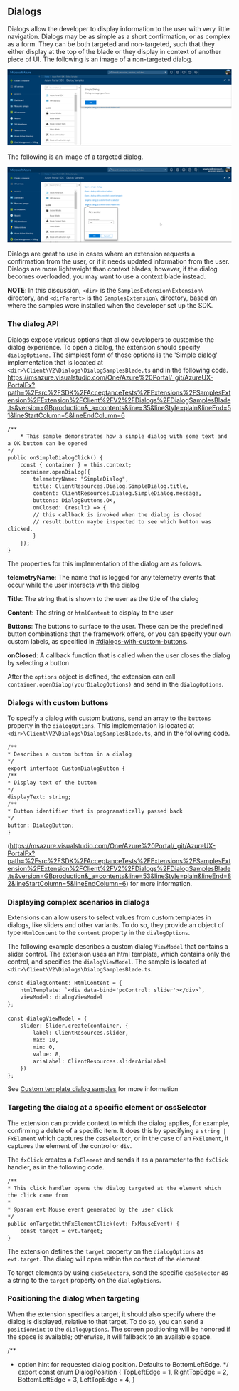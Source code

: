
## Dialogs

Dialogs allow the developer to display information to the user with very little navigation. Dialogs may be as simple as a short confirmation, or as complex as a form. They can be both targeted and non-targeted, such that they either display at the top of the blade or they display in context of another piece of UI. The following is an image of a non-targeted dialog.

![alt-text](../media/portalfx-ui-concepts/dialog-non-targeted.png "Non-targeted dialog")

The following is an image of a targeted dialog.

![alt-text](../media/portalfx-ui-concepts/dialog-targeted.png "Targeted dialog")

Dialogs are great to use in cases where an extension requests a confirmation from the user, or if it needs updated information from the user. Dialogs are more lightweight than context blades; however, if the dialog becomes overloaded, you may want to use a context blade instead.

**NOTE**: In this discussion, `<dir>` is the `SamplesExtension\Extension\` directory, and `<dirParent>`  is the `SamplesExtension\` directory, based on where the samples were installed when the developer set up the SDK. 

### The dialog API

Dialogs expose various options that allow developers to customise the dialog experience. To open a dialog, the extension should specify `dialogOptions`. The simplest form of those options is the 'Simple dialog' implementation that is located at `<dir>\Client\V2\Dialogs\DialogSamplesBlade.ts` and in the following code.
https://msazure.visualstudio.com/One/Azure%20Portal/_git/AzureUX-PortalFx?path=%2Fsrc%2FSDK%2FAcceptanceTests%2FExtensions%2FSamplesExtension%2FExtension%2FClient%2FV2%2FDialogs%2FDialogSamplesBlade.ts&version=GBproduction&_a=contents&line=35&lineStyle=plain&lineEnd=51&lineStartColumn=5&lineEndColumn=6

```
/**
	* This sample demonstrates how a simple dialog with some text and a OK button can be opened
*/
public onSimpleDialogClick() {
	const { container } = this.context;
	container.openDialog({
		telemetryName: "SimpleDialog",
		title: ClientResources.Dialog.SimpleDialog.title,
		content: ClientResources.Dialog.SimpleDialog.message,
		buttons: DialogButtons.OK,
		onClosed: (result) => {
		// this callback is invoked when the dialog is closed
		// result.button maybe inspected to see which button was clicked.
		}
	});
}
```

The properties for this implementation of the dialog are as follows.

**telemetryName**: The name that is logged for any telemetry events that occur while the user interacts with the dialog

**Title**: The string that is shown to the user as the title of the dialog

**Content**: The string or `htmlContent` to display to the user

**Buttons**: The buttons to surface to the user. These can be the predefined button combinations that the framework offers, or you can specify your own custom labels, as specified in [#dialogs-with-custom-buttons](#dialogs-with-custom-buttons).

**onClosed**: A callback function that is called when the user closes the dialog by selecting a button

After the `options` object is defined, the extension can call `container.openDialog(yourDialogOptions)` and send in the `dialogOptions`.

### Dialogs with custom buttons

To specify a dialog with custom buttons, send an array to the `buttons` property in the `dialogOptions`.  This implementation  is located at `<dir>\Client\V2\Dialogs\DialogSamplesBlade.ts`, and in the following code. 

```
/**
* Describes a custom button in a dialog
*/
export interface CustomDialogButton {
/**
* Display text of the button
*/
displayText: string;
/**
* Button identifier that is programatically passed back
*/
button: DialogButton;
}
```

(https://msazure.visualstudio.com/One/Azure%20Portal/_git/AzureUX-PortalFx?path=%2Fsrc%2FSDK%2FAcceptanceTests%2FExtensions%2FSamplesExtension%2FExtension%2FClient%2FV2%2FDialogs%2FDialogSamplesBlade.ts&version=GBproduction&_a=contents&line=53&lineStyle=plain&lineEnd=82&lineStartColumn=5&lineEndColumn=6) for more information.

### Displaying complex scenarios in dialogs

Extensions can allow users to select values from custom templates in dialogs, like sliders and other variants.
To do so, they provide an object of type `HtmlContent` to the `content` property in the `dialogOptions`.  

The following example describes a custom dialog `ViewModel` that contains a slider control. The extension uses an html template, which contains only the control, and specifies the  `dialogViewModel`. The sample is located at  `<dir>\Client\V2\Dialogs\DialogSamplesBlade.ts`.

```
const dialogContent: HtmlContent = {
	htmlTemplate: `<div data-bind='pcControl: slider'></div>`,
	viewModel: dialogViewModel
};

const dialogViewModel = {
	slider: Slider.create(container, {
		label: ClientResources.slider,
		max: 10,
		min: 0,
		value: 8,
		ariaLabel: ClientResources.sliderAriaLabel
	})
};
```

See [Custom template dialog samples](https://msazure.visualstudio.com/One/Azure%20Portal/_git/AzureUX-PortalFx?path=%2Fsrc%2FSDK%2FAcceptanceTests%2FExtensions%2FSamplesExtension%2FExtension%2FClient%2FV2%2FDialogs%2FDialogSamplesBlade.ts&version=GBproduction&_a=contents&line=84&lineStyle=plain&lineEnd=106&lineStartColumn=5&lineEndColumn=6) for more information

### Targeting the dialog at a specific element or cssSelector

The extension can provide context to which the dialog applies, for example, confirming a delete of a specific  item. It does this by specifying a `string | FxElement` which captures the `cssSelector`, or in the case of an  `FxElement`, it captures the element of the control or `div`. 

The `fxClick` creates a `FxElement` and sends it as a parameter to the `fxClick` handler, as in the following code.

```
/**
* This click handler opens the dialog targeted at the element which the click came from
*
* @param evt Mouse event generated by the user click
*/
public onTargetWithFxElementClick(evt: FxMouseEvent) {
	const target = evt.target;
}
```
The extension defines the `target` property on the `dialogOptions` as `evt.target`. The  dialog will open within the context of the element.

To target elements by using `cssSelectors`,  send the specific `cssSelector` as a string to the `target` property on the `dialogOptions`.

### Positioning the dialog when targeting

When the extension specifies a target, it should  also  specify where the dialog is displayed,  relative to that target. To do so, you can send a `positionHint` to the `dialogOptions`. The screen positioning will be honored if the space is available; otherwise, it will fallback to an available space.

/**
* option hint for requested dialog position. Defaults to BottomLeftEdge.
*/
export const enum DialogPosition {
TopLeftEdge = 1,
RightTopEdge = 2,
BottomLeftEdge = 3,
LeftTopEdge = 4,
}
